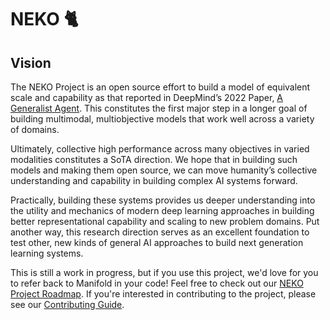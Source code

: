 # NEKO 🐈

## Vision

The NEKO Project is an open source effort to build a model of equivalent scale and capability as that reported in DeepMind’s 2022 Paper, [A Generalist Agent](https://www.deepmind.com/publications/a-generalist-agent). This constitutes the first major step in a longer goal of building multimodal, multiobjective models that work well across a variety of domains. 

Ultimately, collective high performance across many objectives in varied modalities constitutes a SoTA direction. We hope that in building such models and making them open source, we can move humanity’s collective understanding and capability in building complex AI systems forward.

Practically, building these systems provides us deeper understanding into the utility and mechanics of modern deep learning approaches in building better representational capability and scaling to new problem domains. Put another way, this research direction serves as an excellent foundation to test other, new kinds of general AI approaches to build next generation learning systems. 

This is still a work in progress, but if you use this project, we'd love for you to refer back to Manifold in your code! Feel free to check out our [NEKO Project Roadmap](https://docs.google.com/document/d/e/2PACX-1vQ2JVJvSiYmwjDFnppj0_38NCUEdLG8pAdj0Q2tSy1yy4wwQxJOAAzNFwz2Is4TONhgUVnvJzuu5o85/pub). If you're interested in contributing to the project, please see our [Contributing Guide](https://github.com/ManifoldRG/NEKO/blob/main/CONTRIBUTING.md).

